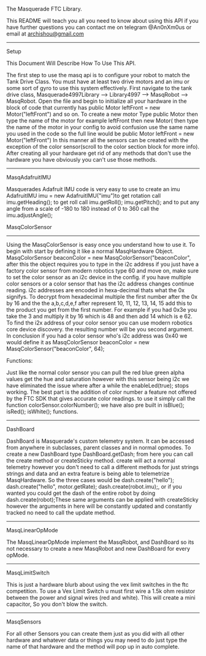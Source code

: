 The Masquerade FTC Library.

This README will teach you all you need to know about using this API if you have further questions
you can contact me on telegram @An0nXm0us or email at archishou@gmail.com
*****************************************
Setup

This Document Will Describe How To Use This API.

The first step to use the masq api is to configure your robot to
match the Tank Drive Class. You must have at least two drive motors
and an imu or some sort of gyro to use this system effectively.
First navigate to the tank drive class, Masquerade4997Library -->
Library4997 --> MasqRobot --> MasqRobot. Open the file and begin to
initialize all your hardware in the block of code that currently has
public Motor leftFront = new Motor("leftFront") and so on.
To create a new motor Type public Motor then type the name of the
motor for example leftFront then new Motor( then type the name
of the motor in your config to avoid confusion use the same name
you used in the code so the full line would be
public Motor leftFront = new Motor("leftFront")
In this manner all the sensors can be created with the
exception of the color sensor(scroll to the color section block for more info).
After creating all your hardware get rid of any methods that don't use the
hardware you have obviously you can't use those methods.

*****************************************
MasqAdafruitIMU

Masquerades Adafruit IMU code is very easy to use to create an imu
AdafruitIMU imu = new AdafruitIMU("imu")to get rotation call imu.getHeading();
to get roll call imu.getRoll(); imu.getPitch(); and to put any angle from a scale of
-180 to 180 instead of 0 to 360 call the imu.adjustAngle();


MasqColorSensor
***********************
Using the MasqColorSensor is easy once you understand how to use it.
To begin with start by defining it like a normal MasqHardware Object.
MasqColorSensor beaconColor = new MasqColorSensor("beaconColor", after
this the object requires you to type in the i2c address if you just have
a factory color sensor from modern robotics type 60 and move on, make sure
to set the color sensor as an i2c device in the config. if you have multiple
color sensors or a color sensor that has the i2c address changes continue reading.
i2c addresses are encoded in hexa-decimal thats what the 0x signifys. To decrypt from
hexadecimal multiple the first number after the 0x by 16 and the the a,b,c,d,e,f after
represent 10, 11, 12, 13, 14, 15 add this to the product you get from the first number.
For example if you had 0x3e you take the 3 and multiply it by 16 which is 48 and then
add 14 which is e 62. To find the i2x address of your color sensor you can use modern
robotics core device discovery. the resulting number will be you second argument.
In conclusion if you had a color sensor who's i2c address was 0x40 we would define it
as MasqColorSensor beaconColor = new MasqColorSensor("beaconColor", 64);

Functions:

Just like the normal color sensor you can pull the red blue green
alpha values get the hue and saturation however with this sensor
being i2c we have eliminated the issue where after a while the
enableLed(true); stops working. The best part is the addition of
color number a feature not offered by the FTC SDK that gives accurate
color readings. to use it simply call the function colorSensor.colorNumber();
we have also pre built in isBlue(); isRed(); isWhite(); functions.

***********************

DashBoard

DashBoard is Masquerade's custom telemetry system. It can be accessed
from anywhere in subclasses, parent classes and in normal opmodes.
To create a new DashBoard type DashBoard.getDash; from here you can call the
create method or createSticky method. create will act a normal telemetry
however you don't need to call a different methods for just strings
strings and data and an extra feature is being able to telemetrize MasqHardware.
So the three cases would be dash.create("hello"); dash.create("hello", motor.getRate);
dash.create(robot.imu);, or if you wanted you could get the dash of
the entire robot by doing dash.create(robot);These same arguments can be
applied with createSticky however the arguments in here will be constantly
updated and constantly tracked no need to call the update method.

***********************

MasqLinearOpMode

The MasqLinearOpMode implement the MasqRobot, and DashBoard so its not necessary to create a
new MasqRobot and new DashBoard for every opMode.

********************

MasqLimitSwitch

This is just a hardware blurb about using the vex limit switches
in the ftc competition. To use a Vex Limit Switch u must first wire a 1.5k ohm
resistor between the power and signal wires (red and white). This will
create a mini capacitor,
So you don't blow the switch.
********************
MasqSensors

For all other Sensors you can create them just as you
did with all other hardware and whatever data or things
you may need to do just type the name of that hardware
and the method will pop up in auto complete.

